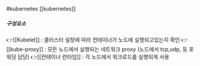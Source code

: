 #kubernetes 
[[kubernetes]]


##### 구성요소
👉[[Kubelet]] : 클러스터 설정에 따라 컨테이너가 노드에 실행되고있는지 확인
👉[[kube-proxy]] : 모든 노드에서 실행되는 네트워크 proxy (노드에서 tcp,udp, 등 포워딩 담당)
👉[[컨테이너 런타임]] : 각 노드에서 워크로드를 실행되게 사용

